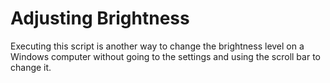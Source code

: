 # Adjusting Brightness
Executing this script is another way to change the brightness level on a Windows computer without going to the settings and using the scroll bar to change it. 
